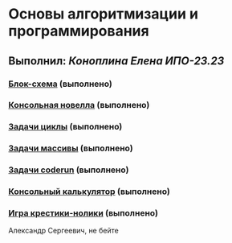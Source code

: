 # Основы алгоритмизации и программирования

## Выполнил: _Коноплина Елена ИПО-23.23_

### [Блок-схема]() (выполнено)

### [Консольная новелла]() (выполнено)

### [Задачи циклы]() (выполнено)

### [Задачи массивы]() (выполнено)

### [Задачи coderun]() (выполнено)

### [Консольный калькулятор]() (выполнено)

### [Игра крестики-нолики]() (выполнено)
Александр Сергеевич, не бейте 
